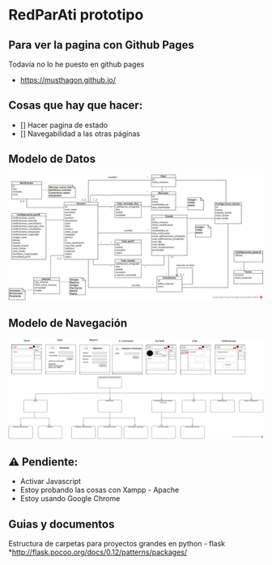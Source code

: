 # RedParAti prototipo

## Para ver la pagina con Github Pages
Todavía no lo he puesto en github pages

* https://musthagon.github.io/

## Cosas que hay que hacer:
- [] Hacer pagina de estado
- [] Navegabilidad a las otras páginas

## Modelo de Datos
![alt text](/ATIDiagramaClasesModeloDatos.jpg "Modelo de datos")
	
## Modelo de Navegación
![alt text](ATIProyectoModNav.jpg "Modelo de datos")

## :warning: Pendiente:
* Activar Javascript
* Estoy probando las cosas con Xampp - Apache
* Estoy usando Google Chrome

## Guias y documentos
Estructura de carpetas para proyectos grandes en python - flask
*http://flask.pocoo.org/docs/0.12/patterns/packages/